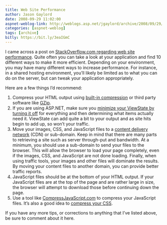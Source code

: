 ```yaml
---
title: Web Site Performance
author: Jason Gaylord
date: 2008-09-29 11:02:00
aspnet-weblog-link: http://weblogs.asp.net/jgaylord/archive/2008/09/29/web-site-performance.aspx
categories: [aspnet-weblog]
tags: [archive]
bitly: https://bit.ly/3eaIGmC
---
```


I came across a post on [StackOverflow.com regarding web site performance](http://stackoverflow.com/questions/134574/how-to-make-html-rendering-fast). Quite often you can take a look at your application and find 10 different ways to make it more efficient. Depending on your environment, you may have many different ways to increase performance. For instance, in a shared hosting environment, you’ll likely be limited as to what you can do on the server, but can tweak your application appropriately.

Here are a few things I’d recommend:

1. Compress your HTML output using [built-in compression](http://www.orcsweb.com/articles/iis_compression_6.0.aspx) or third party software like [GZip](http://www.gnu.org/software/gzip/gzip.html).
2. If you are using ASP.NET, make sure you [minimize your ViewState by turning it off](http://msdn.microsoft.com/en-us/library/ms972427.aspx) for everything and then determining what items actually need it. ViewState can add quite a bit to your output and as site hits begin to add up, so won’t your traffic.
3. Move your images, CSS, and JavaScript files to a [content delivery network](http://en.wikipedia.org/wiki/Content_Delivery_Network) (CDN) or sub-domain. Keep in mind that there are many parts to retrieving a site such as server through-put and bandwidth. At a minimum, you should use a sub-domain to send your files to the browser. This will allow the browser to load your page completely, even if the images, CSS, and JavaScript are not done loading. Finally, when using traffic tools, your images and other files will dominate the results. By moving your content files to another domain, you can provide better traffic reports.
4. JavaScript files should be at the bottom of your HTML output. If your JavaScript files are at the top of the page and are rather large in size, the browser will attempt to download those before continuing down the page.
5. Use a tool like [CompressJavaScript.com](http://www.compressjavascript.com/) to compress your JavaScript files. It’s also a good idea to [compress your CSS](http://www.maxkiesler.com/index.php/weblog/comments/how_to_minimize_your_javascript_and_css_files_for_faster_page_loads/).

If you have any more tips, or corrections to anything that I’ve listed above, be sure to comment about it here.